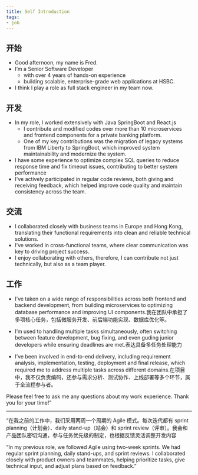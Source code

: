 ```yaml
---
title: Self Introduction
tags:
- job
---
```


## 开始
- Good afternoon, my name is Fred. 
- I’m a Senior Software Developer 
    - with over 4 years of hands-on experience 
    - building scalable, enterprise-grade web applications at HSBC.
- I think I play a role as full stack engineer in my team now.

## 开发
- In my role, I worked extensively with Java SpringBoot and React.js 
    - I contribute and modified codes over more than 10 microservices and frontend components for a private banking platform. 
    - One of my key contributions was the migration of legacy systems from IBM Liberty to SpringBoot, which improved system maintainability and modernize the system.
- I have some experience to optimize complex SQL queries to reduce response time and fix timeout issues, contributing to better system performance
- I've actively participated in regular code reviews, both giving and receiving feedback, which helped improve code quality and maintain consistency across the team. 

## 交流
- I collaborated closely with business teams in Europe and Hong Kong, translating their functional requirements into clean and reliable technical solutions. 
- I’ve worked in cross-functional teams, where clear communication was key to driving project success.
- I enjoy collaborating with others, therefore, I can contribute not just technically, but also as a team player.

## 工作

- I’ve taken on a wide range of responsibilities across both frontend and backend development, from building microservices to optimizing database performance and improving UI components.我在团队中承担了多项核心任务，包括微服务开发、前后端功能实现、数据库优化等。

- I’m used to handling multiple tasks simultaneously, often switching between feature development, bug fixing, and even guding junior developers while ensuring deadlines are met.表达具备多任务处理能力

- I’ve been involved in end-to-end delivery, including requirement analysis, implementation, testing, deployment and final release, which required me to address multiple tasks across different domains.在项目中，我不仅负责编码，还参与需求分析、测试协作、上线部署等多个环节，属于全流程参与者。

Please feel free to ask me any questions about my work experience. Thank you for your time!"

-----------

“在我之前的工作中，我们采用两周一个周期的 Agile 模式。每次迭代都有 sprint planning（计划会）、daily stand-up（站会）和 sprint review（评审）。我会和产品团队密切沟通，参与任务优先级的制定，也根据反馈灵活调整开发内容

“In my previous role, we followed Agile using two-week sprints. We had regular sprint planning, daily stand-ups, and sprint reviews. I collaborated closely with product owners and teammates, helping prioritize tasks, give technical input, and adjust plans based on feedback.”















